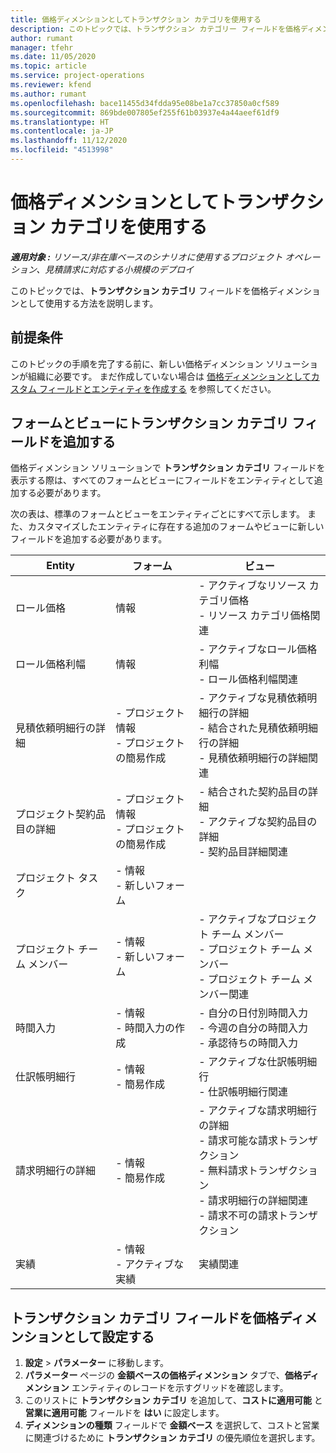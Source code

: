 ```yaml
---
title: 価格ディメンションとしてトランザクション カテゴリを使用する
description: このトピックでは、トランザクション カテゴリー フィールドを価格ディメンションとして使用する方法を説明します。
author: rumant
manager: tfehr
ms.date: 11/05/2020
ms.topic: article
ms.service: project-operations
ms.reviewer: kfend
ms.author: rumant
ms.openlocfilehash: bace11455d34fdda95e08be1a7cc37850a0cf589
ms.sourcegitcommit: 869bde007805ef255f61b03937e4a44aeef61df9
ms.translationtype: HT
ms.contentlocale: ja-JP
ms.lasthandoff: 11/12/2020
ms.locfileid: "4513998"
---
```

# <a name="use-transaction-category-as-a-pricing-dimension"></a>価格ディメンションとしてトランザクション カテゴリを使用する


_**適用対象 :** リソース/非在庫ベースのシナリオに使用するプロジェクト オペレーション、見積請求に対応する小規模のデプロイ_


このトピックでは、**トランザクション カテゴリ** フィールドを価格ディメンションとして使用する方法を説明します。 

## <a name="prerequisites"></a>前提条件
このトピックの手順を完了する前に、新しい価格ディメンション ソリューションが組織に必要です。 まだ作成していない場合は [価格ディメンションとしてカスタム フィールドとエンティティを作成する](create-custom-fields-entities-pricing-dimensions.md) を参照してください。

## <a name="add-the-transaction-category-field-to-forms-and-views"></a>フォームとビューにトランザクション カテゴリ フィールドを追加する
価格ディメンション ソリューションで **トランザクション カテゴリ** フィールドを表示する際は、すべてのフォームとビューにフィールドをエンティティとして追加する必要があります。

次の表は、標準のフォームとビューをエンティティごとにすべて示します。 また、カスタマイズしたエンティティに存在する追加のフォームやビューに新しいフィールドを追加する必要があります。

|  Entity        | フォーム     |ビュー        |
| ------------------------------|---------------------------------|----------------------------------|
|  ロール価格| 情報 |- アクティブなリソース カテゴリ価格<br> - リソース カテゴリ価格関連 |
|  ロール価格利幅| 情報|- アクティブなロール価格利幅<br>- ロール価格利幅関連 |
|  見積依頼明細行の詳細|- プロジェクト情報<br>- プロジェクトの簡易作成| - アクティブな見積依頼明細行の詳細<br>- 結合された見積依頼明細行の詳細<br>- 見積依頼明細行の詳細関連 |
|  プロジェクト契約品目の詳細|- プロジェクト情報<br>- プロジェクトの簡易作成|- 結合された契約品目の詳細<br>- アクティブな契約品目の詳細<br>- 契約品目詳細関連 |
|  プロジェクト タスク|- 情報<br>- 新しいフォーム| &nbsp; |
|  プロジェクト チーム メンバー|- 情報<br>- 新しいフォーム|- アクティブなプロジェクト チーム メンバー<br>- プロジェクト チーム メンバー<br>- プロジェクト チーム メンバー関連 |
|  時間入力|- 情報<br>- 時間入力の作成|- 自分の日付別時間入力<br>- 今週の自分の時間入力<br>- 承認待ちの時間入力|
|  仕訳帳明細行|- 情報<br>- 簡易作成|- アクティブな仕訳帳明細行<br>- 仕訳帳明細行関連|
|  請求明細行の詳細|- 情報<br>- 簡易作成|- アクティブな請求明細行の詳細<br>- 請求可能な請求トランザクション<br>- 無料請求トランザクション<br>- 請求明細行の詳細関連 <br>- 請求不可の請求トランザクション|
|  実績|- 情報<br>- アクティブな実績| 実績関連 |

## <a name="set-up-the-transaction-category-field-as-a-pricing-dimension"></a>トランザクション カテゴリ フィールドを価格ディメンションとして設定する

1. **設定** > **パラメーター** に移動します。 
2. **パラメーター** ページの **金額ベースの価格ディメンション** タブで、**価格ディメンション** エンティティのレコードを示すグリッドを確認します。
3. このリストに **トランザクション カテゴリ** を追加して、**コストに適用可能** と **営業に適用可能** フィールドを **はい** に設定します。
4. **ディメンションの種類** フィールドで **金額ベース** を選択して、コストと営業に関連づけるために **トランザクション カテゴリ** の優先順位を選択します。
